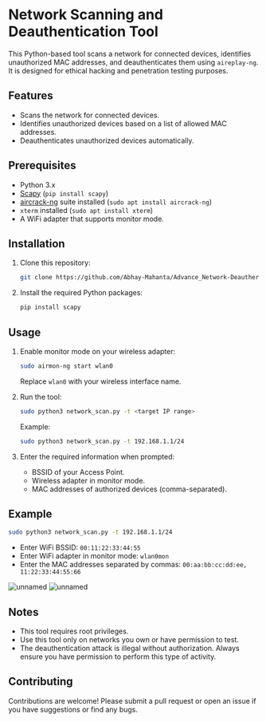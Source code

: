 


# Network Scanning and Deauthentication Tool

This Python-based tool scans a network for connected devices, identifies unauthorized MAC addresses, and deauthenticates them using `aireplay-ng`. It is designed for ethical hacking and penetration testing purposes.

## Features

- Scans the network for connected devices.
- Identifies unauthorized devices based on a list of allowed MAC addresses.
- Deauthenticates unauthorized devices automatically.

## Prerequisites

- Python 3.x
- [Scapy](https://scapy.net/) (`pip install scapy`)
- [aircrack-ng](https://www.aircrack-ng.org/) suite installed (`sudo apt install aircrack-ng`)
- `xterm` installed (`sudo apt install xterm`)
- A WiFi adapter that supports monitor mode.

## Installation

1. Clone this repository:
   ```bash
   git clone https://github.com/Abhay-Mahanta/Advance_Network-Deauther
   ```

2. Install the required Python packages:
   ```bash
   pip install scapy
   ```

## Usage

1. Enable monitor mode on your wireless adapter:
   ```bash
   sudo airmon-ng start wlan0
   ```
   Replace `wlan0` with your wireless interface name.

2. Run the tool:
   ```bash
   sudo python3 network_scan.py -t <target IP range>
   ```
   Example:
   ```bash
   sudo python3 network_scan.py -t 192.168.1.1/24
   ```

3. Enter the required information when prompted:
   - BSSID of your Access Point.
   - Wireless adapter in monitor mode.
   - MAC addresses of authorized devices (comma-separated).

## Example

```bash
sudo python3 network_scan.py -t 192.168.1.1/24
```

- Enter WiFi BSSID: `00:11:22:33:44:55`
- Enter WiFi adapter in monitor mode: `wlan0mon`
- Enter the MAC addresses separated by commas: `00:aa:bb:cc:dd:ee, 11:22:33:44:55:66`
  
![unnamed](https://github.com/user-attachments/assets/e3cdbb29-3182-4b4e-a327-7d1db76d574d)
![unnamed](https://github.com/user-attachments/assets/6828bd55-d48a-4980-990f-c02523f0f1d8)

## Notes

- This tool requires root privileges.
- Use this tool only on networks you own or have permission to test.
- The deauthentication attack is illegal without authorization. Always ensure you have permission to perform this type of activity.

## Contributing

Contributions are welcome! Please submit a pull request or open an issue if you have suggestions or find any bugs.

